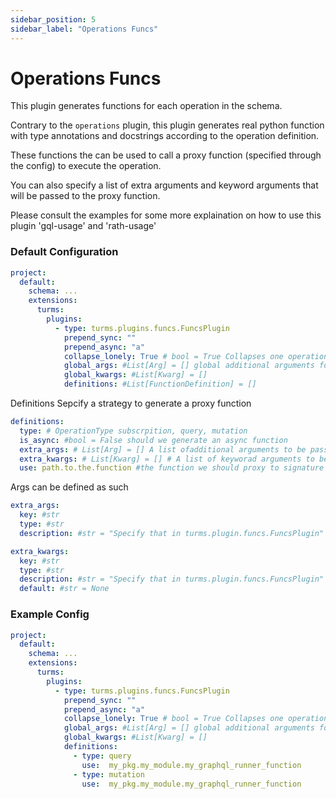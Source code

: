 ```yaml
---
sidebar_position: 5
sidebar_label: "Operations Funcs"
---
```


# Operations Funcs

This plugin generates functions for each operation in the schema.

Contrary to the `operations` plugin, this plugin generates real python function
with type annotations and docstrings according to the operation definition.

These functions the can be used to call a proxy function (specified through the config)
to execute the operation.

You can also specify a list of extra arguments and keyword arguments that will be passed to the proxy function.

Please consult the examples for some more explaination on how to use this plugin
'gql-usage' and 'rath-usage'

### Default Configuration

```yaml
project:
  default:
    schema: ...
    extensions:
      turms:
        plugins:
          - type: turms.plugins.funcs.FuncsPlugin
            prepend_sync: ""
            prepend_async: "a"
            collapse_lonely: True # bool = True Collapses one operation query and return the collapsed type
            global_args: #List[Arg] = [] global additional arguments for the functions to be called
            global_kwargs: #List[Kwarg] = []
            definitions: #List[FunctionDefinition] = []
```

Definitions Sepcify a strategy to generate a proxy function

```yaml
definitions:
  type: # OperationType subscrpition, query, mutation
  is_async: #bool = False should we generate an async function
  extra_args: # List[Arg] = [] A list ofadditional arguments to be passed
  extra_kwargs: # List[Kwarg] = [] # A list of keyworad arguments to be passed
  use: path.to.the.function #the function we should proxy to signature def(document, variables, *extra_args, **extra_kwargs)
```

Args can be defined as such

```yaml
extra_args:
  key: #str
  type: #str
  description: #str = "Specify that in turms.plugin.funcs.FuncsPlugin"
```

```yaml
extra_kwargs:
  key: #str
  type: #str
  description: #str = "Specify that in turms.plugin.funcs.FuncsPlugin"
  default: #str = None
```

### Example Config

```yaml
project:
  default:
    schema: ...
    extensions:
      turms:
        plugins:
          - type: turms.plugins.funcs.FuncsPlugin
            prepend_sync: ""
            prepend_async: "a"
            collapse_lonely: True # bool = True Collapses one operation query and return the collapsed type
            global_args: #List[Arg] = [] global additional arguments for the functions to be called
            global_kwargs: #List[Kwarg] = []
            definitions:
              - type: query
                use:  my_pkg.my_module.my_graphql_runner_function
              - type: mutation
                use:  my_pkg.my_module.my_graphql_runner_function
```
